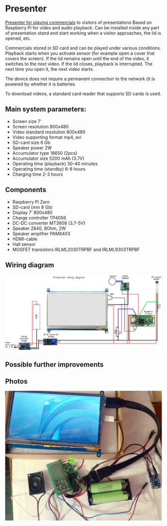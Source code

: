 # Presenter
[Presenter for playing commercials](https://techi-news.com/Projects/Advertising-stand) to visitors of presentations Based on Raspberry Pi for video and audio playback. Can be installed inside any part of presentation stand and start working when a visitor approaches, the lid is opened, etc.

Commercials stored in SD card and can be played under various conditions. Playback starts when you activate sensor (for example open a cover that covers the screen). If the lid remains open until the end of the video, it switches to the next video. If the lid closes, playback is interrupted. The next time you open it, the next video starts.

The device does not require a permanent connection to the network (it is powered by whether it is batteries

To download videos, a standard card reader that supports SD cards is used.

## Main system parameters:
* Screen size			7’
* Screen resolution		800x480
* Video standard resolution  800x480
* Video supporting format  mp4, avi
* SD-card size			8 Gb
* Speaker power 		2W
* Accumulator type		18650 (2pcs)
* Accumulator size 		5200 mAh (3.7V)
* Operating time (playback)	30-40 minutes
* Operating time (standby)	6-8 hours
* Charging time			2-3 hours 

## Components
* Raspberry Pi Zero
* SD-card (min 8 Gb)
* Display 7’ 800x480
* Charge controller TP4056
* DC-DC converter MT3608 (3.7-5V)
* Speaker 2840, 8Ohm, 2W
* Speaker amplifier PAM8403
* HDMI-cable
* Hall sensor
* MOSFET transistors IRLML2030TRPBF and IRLML9303TRPBF

## Wiring diagram
![Presenter wiring diagram](https://github.com/Brabn/Presenter/blob/main/Wiring_diagram/Presenter.Wiring_diagram.png)

## Possible further improvements

## Photos
![Presenter assembly](https://github.com/Brabn/Presenter/blob/main/Photo/Presenter_assembly.jpg)
